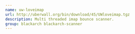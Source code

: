 ```yaml
---
name: uw-loveimap
url: http://uberwall.org/bin/download/45/UWloveimap.tgz
description: Multi threaded imap bounce scanner.
group: blackarch blackarch-scanner
---
```

